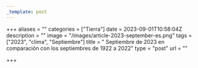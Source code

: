 ```yaml
---
_template: post
---
```



+++
aliases = ""
categories = ["Tierra"]
date = 2023-09-01T10:58:04Z
description = ""
image = "/images/article-2023-september-es.png"
tags = ["2023", "clima", "Septiembre"]
title = " Septiembre de 2023 en comparación con los septiembres de 1922 a 2022"
type = "post"
url = ""

+++
